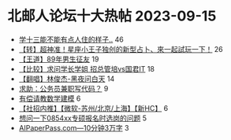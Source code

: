 # 北邮人论坛十大热帖 2023-09-15

- [学十三能不能有点人住的样子..](https://bbs.byr.cn/article/Picture/3349828) 46
- [【转】超神准！星座小王子独创的新型占卜、來一起試玩一下！](https://bbs.byr.cn/article/Constellations/326533) 26
- [【王道】89年男生征友](https://bbs.byr.cn/article/Friends/2044857) 19
- [【比较】求问学长学姐 招总管培vs国君IT](https://bbs.byr.cn/article/Job/2196002) 18
- [【翻唱】林俊杰-黑夜问白天](https://bbs.byr.cn/article/KaraOK/110313) 14
- [求助：公务员兼职写代码？](https://bbs.byr.cn/article/WorkLife/1205026) 9
- [有偿请教数学建模](https://bbs.byr.cn/article/Talking/6400515) 6
- [【社招内推】【微软-苏州/北京/上海】【新HC】](https://bbs.byr.cn/article/BYRatSH/9687) 6
- [想问一下0854xx专硕报名时选岗的问题](https://bbs.byr.cn/article/CivilServant/50202) 5
- [AIPaperPass.com—10分钟3万字](https://bbs.byr.cn/article/Entrepreneurship/30290) 3


